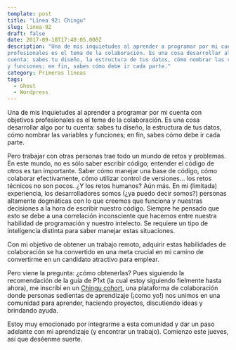 ```yaml
---
template: post
title: "Línea 92: Chingu"
slug: linea-92
draft: false
date: 2017-09-18T17:40:05.000Z
description: "Una de mis inquietudes al aprender a programar por mi cuenta con objetivos
profesionales es el tema de la colaboración. Es una cosa desarrollar algo por tu
cuenta: sabes tu diseño, la estructura de tus datos, cómo nombrar las variables
y funciones; en fin, sabes cómo debe ir cada parte."
category: Primeras líneas
tags:
  - Ghost
  - Wordpress
---
```

Una de mis inquietudes al aprender a programar por mi cuenta con objetivos profesionales es el tema de la colaboración. Es una cosa desarrollar algo por tu cuenta: sabes tu diseño, la estructura de tus datos, cómo nombrar las variables y funciones; en fin, sabes cómo debe ir cada parte.

 Pero trabajar con otras personas trae todo un mundo de retos y problemas. En este mundo, no es sólo saber escribir código; entender el código de otros es tan importante. Saber cómo manejar una base de código, cómo colaborar efectivamente, cómo utilizar control de versiones… los retos técnicos no son pocos. ¿Y los retos humanos? Aún más. En mi (limitada) experiencia, los desarrolladores somos (¿ya puedo decir somos?) personas altamente dogmáticas con lo que creemos que funciona y nuestras decisiones a la hora de escribir nuestro código. Siempre he pensado que esto se debe a una correlación inconsciente que hacemos entre nuestra habilidad de programación y nuestro intelecto. Se requiere un tipo de inteligencia distinta para saber manejar estas situaciones.

 Con mi objetivo de obtener un trabajo remoto, adquirir estas habilidades de colaboración se ha convertido en una meta crucial en mi camino de convertirme en un candidato atractivo para emplear.

 Pero viene la pregunta: ¿cómo obtenerlas? Pues siguiendo la recomendación de la guía de P1xt (la cual estoy siguiendo fielmente hasta ahora), me inscribí en un [Chingu cohort](https://chingu-cohorts.github.io/chingu-directory/), una plataforma de colaboración donde personas sedientas de aprendizaje (¡como yo!) nos unimos en una comunidad para aprender, haciendo proyectos, discutiendo ideas y brindando ayuda.

 Estoy muy emocionado por integrarme a esta comunidad y dar un paso adelante con mi aprendizaje (y encontrar un trabajo). Comienzo este jueves, así que deséenme suerte.

 